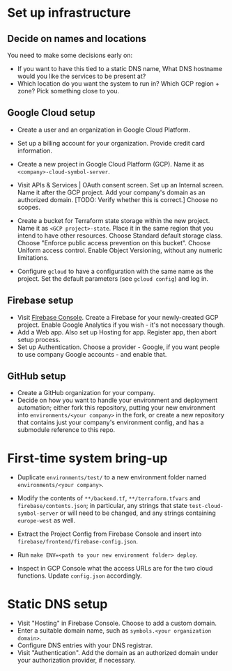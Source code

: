 
# Set up infrastructure

## Decide on names and locations

You need to make some decisions early on:
* If you want to have this tied to a static DNS name, What DNS hostname would you like the services to be present at?
* Which location do you want the system to run in? Which GCP region + zone? Pick something close to you.

## Google Cloud setup

* Create a user and an organization in Google Cloud Platform.
* Set up a billing account for your organization. Provide credit card information.
* Create a new project in Google Cloud Platform (GCP). Name it as `<company>-cloud-symbol-server`.
* Visit APIs & Services | OAuth consent screen. Set up an Internal screen. Name it after the GCP project. Add your company's domain as an authorized domain. [TODO: Verify whether this is correct.] Choose no scopes.
* Create a bucket for Terraform state storage within the new project. Name it as `<GCP project>-state`. Place it in the same region that you intend to have other resources. Choose Standard default storage class. Choose "Enforce public access prevention on this bucket". Choose Uniform access control. Enable Object Versioning, without any numeric limitations.

* Configure `gcloud` to have a configuration with the same name as the project. Set the default parameters (see `gcloud config`) and log in.

## Firebase setup

* Visit [Firebase Console](https://console.firebase.google.com/). Create a Firebase for your newly-created GCP project. Enable Google Analytics if you wish - it's not necessary though.
* Add a Web app. Also set up Hosting for app. Register app, then abort setup process.
* Set up Authentication. Choose a provider - Google, if you want people to use company Google accounts - and enable that.

## GitHub setup

* Create a GitHub organization for your company.
* Decide on how you want to handle your environment and deployment automation; either fork this repository,
  putting your new environment into `environments/<your company>` in the fork, or create a new repository that contains just your company's environment config, and has a submodule reference to this repo.

# First-time system bring-up

* Duplicate `environments/test/` to a new environment folder named `environments/<your company>`.
* Modify the contents of `**/backend.tf`, `**/terraform.tfvars` and `firebase/contents.json`; in particular, any strings that state `test-cloud-symbol-server` or will need to be changed, and any strings containing `europe-west` as well.
* Extract the Project Config from Firebase Console and insert into `firebase/frontend/firebase-config.json`.

* Run `make ENV=<path to your new environment folder> deploy`.

* Inspect in GCP Console what the access URLs are for the two cloud functions. Update `config.json` accordingly.

# Static DNS setup

* Visit "Hosting" in Firebase Console. Choose to add a custom domain.
* Enter a suitable domain name, such as `symbols.<your organization domain>`.
* Configure DNS entries with your DNS registrar.
* Visit "Authentication". Add the domain as an authorized domain under your authorization provider, if necessary.
